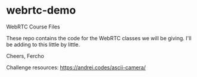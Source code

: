 # webrtc-demo
WebRTC Course Files

These repo contains the code for the WebRTC classes we will be giving. I'll be adding to this little by little.

Cheers,
Fercho

Challenge resources:
https://andrei.codes/ascii-camera/